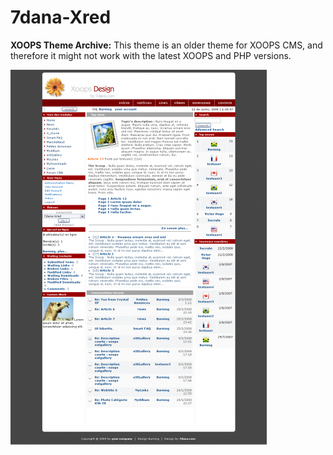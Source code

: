 # 7dana-Xred

**XOOPS Theme Archive:** This theme is an older theme for XOOPS CMS, and therefore it might not work with the latest XOOPS and PHP versions. 

![Theme Preview](https://github.com/XoopsThemesArchive/7dana-Xred/blob/master/7dana-Xred_15962c.png)
